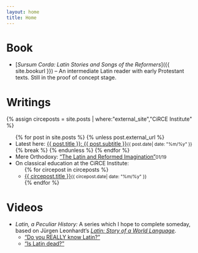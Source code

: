 ```yaml
---
layout: home
title: Home
---
```


# Book
- [*Sursum Corda: Latin Stories and Songs of the Reformers*]({{ site.bookurl }}) – An intermediate Latin reader with early Protestant texts. Still in the proof of concept stage.

# Writings
{% assign circeposts = site.posts | where:"external_site","CiRCE Institute" %}
<ul>
{% for post in site.posts %}
{% unless post.external_url %}
<li>Latest here: <a href="{{ post.url }}">{{ post.title }}: {{ post.subtitle }}</a><small class="post-date">{{ post.date| date: "%m/%y" }}</small></li>
{% break %}
{% endunless %}
{% endfor %}
<li>Mere Orthodoxy: <a href="https://mereorthodoxy.com/latin-reformed-imagination/">“The Latin and Reformed Imagination”</a><small class="post-date">01/19</small></li>
<li>On classical education at the CiRCE Institute:
	<ul>
	{% for circepost in circeposts %}
    <li><a href="{{ circepost.external_url }}">{{ circepost.title }}</a><small class="post-date">{{ circepost.date| date: "%m/%y" }}</small></li>
	{% endfor %}
	</ul>
</li>
</ul>

# Videos
<ul>
<li><em>Latin, a Peculiar History:</em> A series which I hope to complete someday, based on Jürgen Leonhardt’s <a href="https://www.amazon.com/dp/0674659961"><em>Latin: Story of a World Language</em></a>.
    <ul>
	<li><a href="https://www.youtube.com/watch?v=AT0U5BJ19aM&list=PLqvZZdoCdlTu63N-cVAPR7WfEbkB6EEoE">“Do you REALLY know Latin?”</a></li>
    <li><a href="https://www.youtube.com/watch?v=JdFAFfYdkoQ&list=PLqvZZdoCdlTu63N-cVAPR7WfEbkB6EEoE">“Is Latin dead?”</a></li>
	</ul>
</li>
<ul>